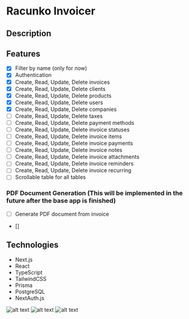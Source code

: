 # Racunko Invoicer

## Description



## Features

- [x] Filter by name (only for now)
- [x] Authentication
- [x] Create, Read, Update, Delete invoices
- [x] Create, Read, Update, Delete clients
- [x] Create, Read, Update, Delete products
- [x] Create, Read, Update, Delete users
- [x] Create, Read, Update, Delete companies
- [ ] Create, Read, Update, Delete taxes
- [ ] Create, Read, Update, Delete payment methods
- [ ] Create, Read, Update, Delete invoice statuses
- [ ] Create, Read, Update, Delete invoice items
- [ ] Create, Read, Update, Delete invoice payments
- [ ] Create, Read, Update, Delete invoice notes
- [ ] Create, Read, Update, Delete invoice attachments
- [ ] Create, Read, Update, Delete invoice reminders
- [ ] Create, Read, Update, Delete invoice recurring
- [ ] Scrollable table for all tables
### PDF Document Generation (This will be implemented in the future after the base app is finished)
- [ ] Generate PDF document from invoice
- []


## Technologies
- Next.js
- React
- TypeScript
- TailwindCSS
- Prisma
- PostgreSQL
- NextAuth.js


![alt text](https://i.imgur.com/CcK1Bk9.png "Title")
![alt text](https://i.imgur.com/ieWB1Oh.png "Title")
![alt text](https://i.imgur.com/hBiLmRt.png "Title")